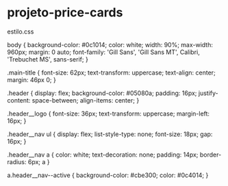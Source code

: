 # projeto-price-cards
estilo.css

body {
    background-color: #0c1014;
    color: white;
    width: 90%;
    max-width: 960px;
    margin: 0 auto;
    font-family: 'Gill Sans', 'Gill Sans MT', Calibri, 'Trebuchet MS', sans-serif;
}

.main-title {
    font-size: 62px;
    text-transform: uppercase;
    text-align: center;
    margin: 46px 0;
}

.header {
    display: flex;
    background-color: #05080a;
    padding: 16px;
    justify-content: space-between;
    align-items: center;
}

.header__logo {
    font-size: 36px;
    text-transform: uppercase;
    margin-left: 16px;
}

.header__nav ul {
    display: flex;
    list-style-type: none;
    font-size: 18px;
    gap: 16px;
}

.header__nav a {
    color: white;
    text-decoration: none;
    padding: 14px;
    border-radius: 6px;
    a
}

a.header__nav--active {
    background-color: #cbe300;
    color: #0c4014;
}

